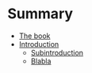 # Summary

* [The book](README.md)
* [Introduction](introduction.md)
   * [Subintroduction](intro/subintroduction.md)
   * [Blabla](intro/blabla_redirected.md)


